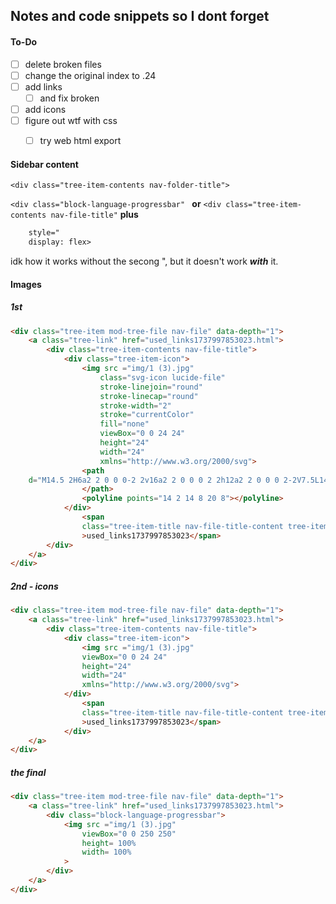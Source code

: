 ## Notes and code snippets so I dont forget
#### To-Do
- [ ] delete broken files
- [ ] change the original index to .24
- [ ] add links
  - [ ] and fix broken
- [ ] add icons
- [ ] figure out wtf with css
    - [ ] try web html export


#### Sidebar content
`<div class="tree-item-contents nav-folder-title"> `

`<div class="block-language-progressbar" ` **or** `<div class="tree-item-contents nav-file-title"` **plus**
```html 
    style="
    display: flex>
```
idk how it works without the secong ", but it doesn't work ***with*** it. 


#### Images
##### 1st
```HTML
<div class="tree-item mod-tree-file nav-file" data-depth="1">
    <a class="tree-link" href="used_links1737997853023.html">
        <div class="tree-item-contents nav-file-title">
            <div class="tree-item-icon">
                <img src ="img/1 (3).jpg"
                    class="svg-icon lucide-file"
                    stroke-linejoin="round"
                    stroke-linecap="round"
                    stroke-width="2"
                    stroke="currentColor"
                    fill="none"
                    viewBox="0 0 24 24"
                    height="24"
                    width="24"
                    xmlns="http://www.w3.org/2000/svg">
                <path 
    d="M14.5 2H6a2 2 0 0 0-2 2v16a2 2 0 0 0 2 2h12a2 2 0 0 0 2-2V7.5L14.5 2z">
                </path>
                <polyline points="14 2 14 8 20 8"></polyline>
            </div>
                <span
                class="tree-item-title nav-file-title-content tree-item-inner"
                >used_links1737997853023</span>
        </div>
    </a>
</div>
```

##### 2nd - icons

```HTML
<div class="tree-item mod-tree-file nav-file" data-depth="1">
    <a class="tree-link" href="used_links1737997853023.html">
        <div class="tree-item-contents nav-file-title">
            <div class="tree-item-icon">
                <img src ="img/1 (3).jpg"
                viewBox="0 0 24 24"
                height="24"
                width="24"
                xmlns="http://www.w3.org/2000/svg">
            </div>
                <span
                class="tree-item-title nav-file-title-content tree-item-inner"
                >used_links1737997853023</span>
            </div>
    </a>
</div>
```

##### the final

```html
<div class="tree-item mod-tree-file nav-file" data-depth="1">
    <a class="tree-link" href="used_links1737997853023.html">
        <div class="block-language-progressbar">
            <img src ="img/1 (3).jpg"
                viewBox="0 0 250 250"
                height= 100%
                width= 100%
            >
        </div>
    </a>
</div>
```